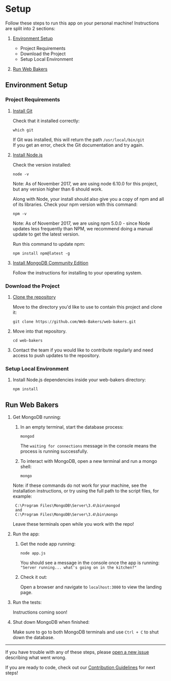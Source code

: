 # Setup

Follow these steps to run this app on your personal machine!  Instructions are split into 2 sections:

1. [Environment Setup](#environment-setup)
    
    - Project Requirements 
    - Download the Project
    - Setup Local Environment 

2. [Run Web Bakers](#run-web-bakers)

## Environment Setup

### Project Requirements

1. [Install Git](https://git-scm.com/book/en/v2/Getting-Started-Installing-Git)

    Check that it installed correctly:

    ```
    which git
    ```

    If Git was installed, this will return the path `/usr/local/bin/git`  
    If you get an error, check the Git documentation and try again.

2. [Install Node.js](https://nodejs.org/en/)

    Check the version installed:

    ```
    node -v
    ```
    Note: As of November 2017, we are using node 6.10.0 for this project, but any version higher than 6 should work.

    Along with Node, your install should also give you a copy of npm and all of its libraries.  Check your npm version with this command:

    ```
    npm -v
    ```
    Note: As of November 2017, we are using npm 5.0.0 - since Node updates less frequently than NPM, we recommend doing a manual update to get the latest version.  

    Run this command to update npm:

    ```
    npm install npm@latest -g
    ```


3. [Install MongoDB Community Edition](https://docs.mongodb.com/manual/administration/install-community/)

    Follow the instructions for installing to your operating system.


### Download the Project

1. [Clone the repository](https://github.com/Web-Bakers/web-bakers)

    Move to the directory you'd like to use to contain this project and clone it:

    ```
    git clone https://github.com/Web-Bakers/web-bakers.git
    ```

2. Move into that repository.

    ```
    cd web-bakers
    ```

3. Contact the team if you would like to contribute regularly and need access to push updates to the repository.

### Setup Local Environment

1. Install Node.js dependencies inside your web-bakers directory:

    ```
    npm install
    ```

## Run Web Bakers

1. Get MongoDB running:

    1. In an empty terminal, start the database process:
        ```
        mongod
        ```

        The `waiting for connections` message in the console means the process is running successfully.

    2. To interact with MongoDB, open a new terminal and run a mongo shell:
        ```
        mongo
        ```
    Note: if these commands do not work for your machine, see the installation instructions, or try using the full path to the script files, for example:
    ```
     C:\Program Files\MongoDB\Server\3.4\bin\mongod
     and
     C:\Program Files\MongoDB\Server\3.4\bin\mongo
    ```

    Leave these terminals open while you work with the repo!

2. Run the app:

    1. Get the node app running:

        ```
        node app.js
        ```

        You should see a message in the console once the app is running: `"Server running... what's going on in the kitchen?"` 
    
    2. Check it out:
    
        Open a browser and navigate to `localhost:3000` to view the landing page.  

3. Run the tests:

    Instructions coming soon!

4. Shut down MongoDB when finished:

    Make sure to go to both MongoDB terminals and use `Ctrl + C` to shut down the database. 


_____________________________
If you have trouble with any of these steps, please [open a new issue](https://github.com/Web-Bakers/web-bakers/issues) describing what went wrong.

If you are ready to code, check out our [Contribution Guidelines](#) for next steps!